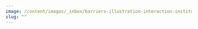 ```yaml
---
image: /content/images/_inbox/barriers-illustration-interaction-institute-for-social-change-by-angus-maguire.png
slug: ""
---
```

